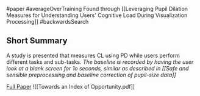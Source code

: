 #paper #averageOverTraining 
Found through [[Leveraging Pupil Dilation Measures for Understanding Users' Cognitive Load During Visualization Processing]] #backwardsSearch

## Short Summary ##
A study is presented that measures CL using PD while users perform different tasks and sub-tasks.
*The baseline is recorded by having the user look at a blank screen for 1o seconds, similar as described in [[Safe and sensible preprocessing and baseline correction of pupil-size data]]*

[Full Paper](https://dl.acm.org/doi/abs/10.1145/1054972.1055016) ![[Towards an Index of Opportunity.pdf]]